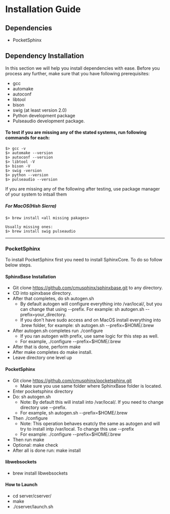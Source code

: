 # Installation Guide
## Dependencies
* PocketSphinx

## Dependency Installation
In this section we will help you install dependencies with ease. Before you process any further, make sure that you have following prerequisites:
- gcc
- automake
- autoconf
- libtool
- bison
- swig (at least version 2.0)
- Python development package
- Pulseaudio development package.

#### To test if you are missing any of the stated systems, run following commands for each:
    $> gcc -v
    $> automake --version
    $> autoconf --version
    $> libtool -V
    $> bison -V
    $> swig -version
    $> python --version
    $> pulseaudio --version

If you are missing any of the following after testing, use package manager of your system to intsall them

##### For MacOS(Hish Sierra)
    $> brew install <all missing pakages>

    Usually missing ones:
    $> brew install swig pulseaudio

------------

### PocketSphinx
To install PocketSphinx first you need to install SphinxCore. To do so follow below steps.
#### SphinxBase Installation
- Git clone https://github.com/cmusphinx/sphinxbase.git to any directory.
- CD into spinxbase directory.
- After that completes, do sh autogen.sh
	- By default autogen will configure everything into /var/local/, but you can change that using --prefix. For example: sh autogen.sh --prefix=your_directory.
	- If you don't have sudo access and on MacOS install everything into .brew folder,
	for example: sh autogen.sh --prefix=$HOME/.brew
- After autogen.sh completes run ./configure
	- If you ran autogen with prefix, use same logic for this step as well.
	- For example, ./configure --prefix=$HOME/.brew
- After that is done, perform make
- After make completes do make install.
- Leave directory one level up

#### PocketSphinx
- Git clone https://github.com/cmusphinx/pocketsphinx.git
	- Make sure you use same folder where SphinxBase folder is located.
- Enter pocketsphinx directory
- Do: sh autogen.sh
	- Note: By default this will install into /var/local/. If you need to change directory use --prefix.
	- For example, sh autogen.sh --prefix=$HOME/.brew
- Then ./configure
	- Note: This operation behaves exatcly the same as autogen and will try to install intp /var/local. To change this use --prefix
	- For example: ./configure --prefix=$HOME/.brew
- Then run make
- Optional: make check
- After all is done run: make install

#### libwebsockets
- brew install libwebsockets

#### How to Launch
- cd server/cserver/
- make
- ./cserver/launch.sh
